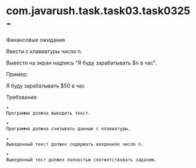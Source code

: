 # com.javarush.task.task03.task0325-

Финансовые ожидания

Ввести с клавиатуры число n.

Вывести на экран надпись "Я буду зарабатывать $n в час".

Пример:

Я буду зарабатывать $50 в час



Требования:


    •
    Программа должна выводить текст.
    
    •
    Программа должна считывать данные с клавиатуры.
    
    •
    Выведенный текст должен содержать введенное число n.
    
    •
    Выведенный тест должен полностью соответствовать заданию.
